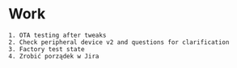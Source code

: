 # Work
	1. OTA testing after tweaks 
	2. Check peripheral device v2 and questions for clarification 
	3. Factory test state
	4. Zrobić porządek w Jira